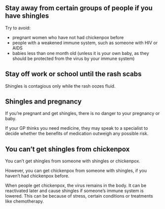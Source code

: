 ## Stay away from certain groups of people if you have shingles

Try to avoid:

* pregnant women who have not had chickenpox before
* people with a weakened immune system, such as someone with HIV or AIDS
* babies less than one month old (unless it is your own baby, as they
  should be protected from the virus by your immune system)

## Stay off work or school until the rash scabs

Shingles is contagious only while the rash oozes fluid.

## Shingles and pregnancy

If you’re pregnant and get shingles, there is no danger to your pregnancy or baby.

If your GP thinks you need medicine, they may speak to a specialist to decide whether the benefits of medication
outweigh any possible risk.

## You can’t get shingles from chickenpox

You can’t get shingles from someone with shingles or chickenpox.

However, you can get chickenpox from someone with shingles, if you haven’t had chickenpox before.

When people get chickenpox, the virus remains in the body. It can be reactivated later and cause shingles if someone’s
immune system is lowered. This can be because of stress, certain conditions or treatments like chemotherapy.
